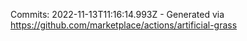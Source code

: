 Commits: 2022-11-13T11:16:14.993Z - Generated via https://github.com/marketplace/actions/artificial-grass
<br>

